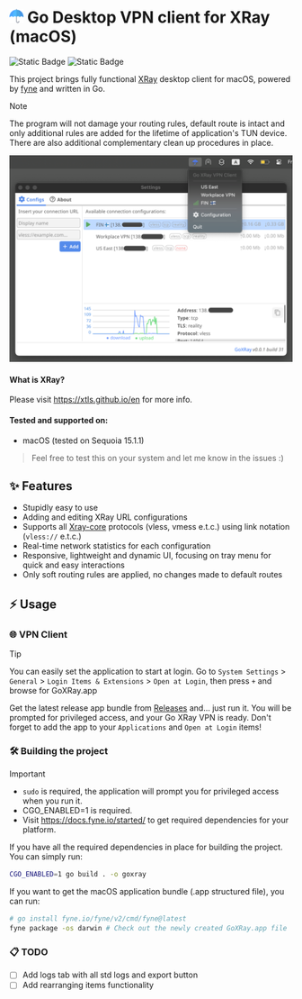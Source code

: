 # <img width="25px" src="icon/assets/app.png" alt="app logo"> Go Desktop VPN client for XRay (macOS)
![Static Badge](https://img.shields.io/badge/OS-macOS-blue?style=flat&logo=apple&logoColor=white&logoSize=auto&color=blue)
![Static Badge](https://img.shields.io/badge/Go-1.21+-00ADD8?style=flat&logo=go&logoColor=white)

This project brings fully functional [XRay](https://github.com/XTLS/Xray-core) desktop client for macOS, powered by [fyne](https://github.com/fyne-io/fyne) and written in Go.

> [!NOTE]
> The program will not damage your routing rules, default route is intact and only additional rules are added for the lifetime of application's TUN device. There are also additional complementary clean up procedures in place.

<img alt="" src=".github/images/overview_screenshot.png">

#### What is XRay?
Please visit https://xtls.github.io/en for more info.

#### Tested and supported on:
- macOS (tested on Sequoia 15.1.1)

> Feel free to test this on your system and let me know in the issues :)

## ✨ Features
- Stupidly easy to use
- Adding and editing XRay URL configurations
- Supports all [Xray-core](https://github.com/XTLS/Xray-core) protocols (vless, vmess e.t.c.) using link notation (`vless://` e.t.c.)
- Real-time network statistics for each configuration
- Responsive, lightweight and dynamic UI, focusing on tray menu for quick and easy interactions
- Only soft routing rules are applied, no changes made to default routes

## ⚡️ Usage

### 🌐 VPN Client

> [!TIP]
> You can easily set the application to start at login.
> Go to `System Settings` > `General` > `Login Items & Extensions` > `Open at Login`, then press `+` and browse for GoXRay.app

Get the latest release app bundle from [Releases](https://github.com/goxray/desktop/releases) and... just run it.
You will be prompted for privileged access, and your Go XRay VPN is ready.
Don't forget to add the app to your `Applications` and `Open at Login` items!

### 🛠️ Building the project

> [!IMPORTANT]
> - `sudo` is required, the application will prompt you for privileged access when you run it.
> - CGO_ENABLED=1 is required.
> - Visit https://docs.fyne.io/started/ to get required dependencies for your platform.

If you have all the required dependencies in place for building the project. You can simply run:
```bash
CGO_ENABLED=1 go build . -o goxray
```

If you want to get the macOS application bundle (.app structured file), you can run:
```bash
# go install fyne.io/fyne/v2/cmd/fyne@latest
fyne package -os darwin # Check out the newly created GoXRay.app file
```

### 📋 TODO
- [ ] Add logs tab with all std logs and export button
- [ ] Add rearranging items functionality
